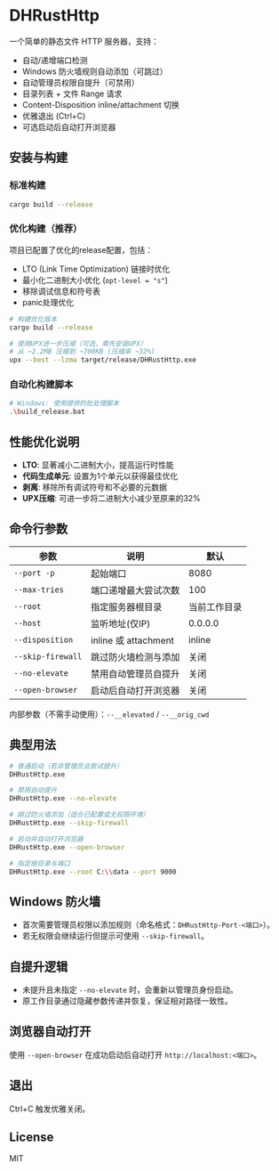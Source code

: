 # DHRustHttp

一个简单的静态文件 HTTP 服务器，支持：

- 自动/递增端口检测
- Windows 防火墙规则自动添加（可跳过）
- 自动管理员权限自提升（可禁用）
- 目录列表 + 文件 Range 请求
- Content-Disposition inline/attachment 切换
- 优雅退出 (Ctrl+C)
- 可选启动后自动打开浏览器

## 安装与构建

### 标准构建
```bash
cargo build --release
```

### 优化构建（推荐）
项目已配置了优化的release配置，包括：
- LTO (Link Time Optimization) 链接时优化
- 最小化二进制大小优化 (`opt-level = "s"`)
- 移除调试信息和符号表
- panic处理优化

```bash
# 构建优化版本
cargo build --release

# 使用UPX进一步压缩（可选，需先安装UPX）
# 从 ~2.2MB 压缩到 ~700KB (压缩率 ~32%)
upx --best --lzma target/release/DHRustHttp.exe
```

### 自动化构建脚本
```bash
# Windows: 使用提供的批处理脚本
.\build_release.bat
```

## 性能优化说明
- **LTO**: 显著减小二进制大小，提高运行时性能
- **代码生成单元**: 设置为1个单元以获得最佳优化
- **剥离**: 移除所有调试符号和不必要的元数据
- **UPX压缩**: 可进一步将二进制大小减少至原来的32%

## 命令行参数
| 参数 | 说明 | 默认 |
|------|------|------|
| `--port -p` | 起始端口 | 8080 |
| `--max-tries` | 端口递增最大尝试次数 | 100 |
| `--root` | 指定服务器根目录 | 当前工作目录 |
| `--host` | 监听地址(仅IP) | 0.0.0.0 |
| `--disposition` | inline 或 attachment | inline |
| `--skip-firewall` | 跳过防火墙检测与添加 | 关闭 |
| `--no-elevate` | 禁用自动管理员自提升 | 关闭 |
| `--open-browser` | 启动后自动打开浏览器 | 关闭 |

内部参数（不需手动使用）：`--__elevated` / `--__orig_cwd`

## 典型用法
```bash
# 普通启动（若非管理员会尝试提升）
DHRustHttp.exe

# 禁用自动提升
DHRustHttp.exe --no-elevate

# 跳过防火墙添加（适合已配置或无权限环境）
DHRustHttp.exe --skip-firewall

# 启动并自动打开浏览器
DHRustHttp.exe --open-browser

# 指定根目录与端口
DHRustHttp.exe --root C:\\data --port 9000
```

## Windows 防火墙
- 首次需要管理员权限以添加规则（命名格式：`DHRustHttp-Port-<端口>`）。
- 若无权限会继续运行但提示可使用 `--skip-firewall`。

## 自提升逻辑
- 未提升且未指定 `--no-elevate` 时，会重新以管理员身份启动。
- 原工作目录通过隐藏参数传递并恢复，保证相对路径一致性。

## 浏览器自动打开
使用 `--open-browser` 在成功启动后自动打开 `http://localhost:<端口>`。

## 退出
Ctrl+C 触发优雅关闭。

## License
MIT

